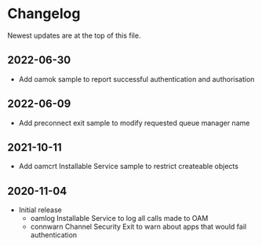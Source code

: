 # Changelog
Newest updates are at the top of this file.

## 2022-06-30
* Add oamok sample to report successful authentication and authorisation

## 2022-06-09
* Add preconnect exit sample to modify requested queue manager name

## 2021-10-11
* Add oamcrt Installable Service sample to restrict createable objects

## 2020-11-04 
* Initial release
  * oamlog    Installable Service to log all calls made to OAM
  * connwarn  Channel Security Exit to warn about apps that would fail authentication 
